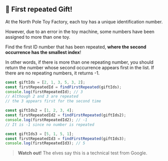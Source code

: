 ## 🎁 First repeated Gift!

At the North Pole Toy Factory, each toy has a unique identification number.

However, due to an error in the toy machine, some numbers have been assigned to more than one toy.

Find the first ID number that has been repeated, **where the second occurrence has the smallest index**!

In other words, if there is more than one repeating number, you should return the number whose second occurrence appears first in the list. If there are no repeating numbers, it returns -1.

```js
const giftIds = [2, 1, 3, 5, 3, 2];
const firstRepeatedId = findFirstRepeated(giftIds);
console.log(firstRepeatedId); // 3
// Although 2 and 3 are repeated
// the 3 appears first for the second time

const giftIds2 = [1, 2, 3, 4];
const firstRepeatedId2 = findFirstRepeated(giftIds2);
console.log(firstRepeatedId2); // -1
// It is -1 since no number is repeated

const giftIds3 = [5, 1, 5, 1];
const firstRepeatedId3 = findFirstRepeated(giftIds3);
console.log(firstRepeatedId3); // 5
```

> **Watch out!** The elves say this is a technical test from Google.
